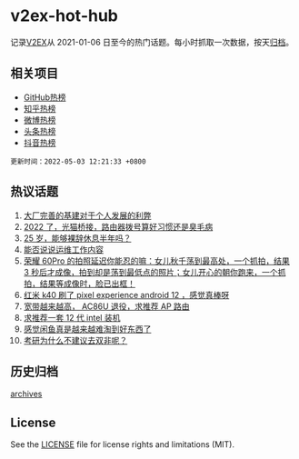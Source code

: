 # v2ex-hot-hub

 记录[V2EX](https://www.v2ex.com/)从 2021-01-06 日至今的热门话题。每小时抓取一次数据，按天[归档](archives)。
 
 ## 相关项目

- [GitHub热榜](https://github.com/lonnyzhang423/github-hot-hub)
- [知乎热榜](https://github.com/lonnyzhang423/zhihu-hot-hub)
- [微博热榜](https://github.com/lonnyzhang423/weibo-hot-hub)
- [头条热榜](https://github.com/lonnyzhang423/toutiao-hot-hub)
- [抖音热榜](https://github.com/lonnyzhang423/douyin-hot-hub)


 `更新时间：2022-05-03 12:21:33 +0800`

## 热议话题

1. [大厂完善的基建对于个人发展的利弊](https://www.v2ex.com/t/850515)
1. [2022 了，光猫桥接，路由器拨号算好习惯还是臭毛病](https://www.v2ex.com/t/850519)
1. [25 岁，能够裸辞休息半年吗？](https://www.v2ex.com/t/850577)
1. [能否说说运维工作内容](https://www.v2ex.com/t/850507)
1. [荣耀 60Pro 的拍照延迟你能忍的嘛：女儿秋千荡到最高处，一个抓拍，结果 3 秒后才成像，拍到却是荡到最低点的照片；女儿开心的朝你跑来，一个抓拍，结果等成像时，脸已出框！](https://www.v2ex.com/t/850593)
1. [红米 k40 刷了 pixel experience android 12 ，感觉真棒呀](https://www.v2ex.com/t/850511)
1. [宽带越来越高， AC86U 退役，求推荐 AP 路由](https://www.v2ex.com/t/850514)
1. [求推荐一套 12 代 intel 装机](https://www.v2ex.com/t/850492)
1. [感觉闲鱼真是越来越难淘到好东西了](https://www.v2ex.com/t/850590)
1. [考研为什么不建议去双非呢？](https://www.v2ex.com/t/850540)

## 历史归档

[archives](archives)

## License

See the [LICENSE](LICENSE) file for license rights and limitations (MIT).
